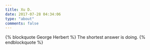 ```yaml
---
title: Xu D.
date: 2017-07-28 04:34:06
type: "about"
comments: false
---
```



{% blockquote George Herbert %}
The shortest answer is doing.
{% endblockquote %}